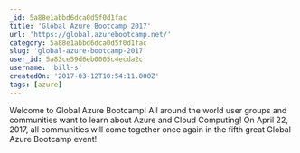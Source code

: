 ```yaml
---
_id: 5a88e1abbd6dca0d5f0d1fac
title: 'Global Azure Bootcamp 2017'
url: 'https://global.azurebootcamp.net/'
category: 5a88e1abbd6dca0d5f0d1fac
slug: 'global-azure-bootcamp-2017'
user_id: 5a83ce59d6eb0005c4ecda2c
username: 'bill-s'
createdOn: '2017-03-12T10:54:11.000Z'
tags: [azure]
---
```


Welcome to Global Azure Bootcamp! All around the world user groups and communities want to learn about Azure and Cloud Computing! On April 22, 2017, all communities will come together once again in the fifth great Global Azure Bootcamp event!
